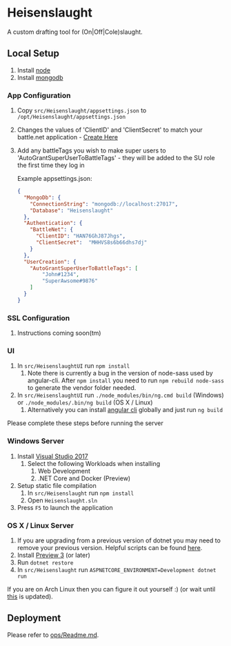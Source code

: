 # Heisenslaught

A custom drafting tool for (On|Off|Cole)slaught.

## Local Setup

1. Install [node](https://nodejs.org)
1. Install [mongodb](https://www.mongodb.com/)
	
### App Configuration 
1. Copy `src/Heisenslaught/appsettings.json` to `/opt/Heisenslaught/appsettings.json`
1. Changes the values of 'ClientID' and 'ClientSecret' to match your battle.net application - [Create Here](https://dev.battle.net/)
1. Add any battleTags you wish to make super users to 'AutoGrantSuperUserToBattleTags' - they will be added to the SU role the first time they log in

	Example appsettings.json:
	```json
	{
	  "MongoDb": {
		"ConnectionString": "mongodb://localhost:27017",
		"Database": "Heisenslaught"
	  },
	  "Authentication": {
		"BattleNet": {
		  "ClientID": "HAN76GhJ87Jhgs",
		  "ClientSecret":  "MHHVS8s6b66dhs7dj"
		}
	  },
	  "UserCreation": {
		"AutoGrantSuperUserToBattleTags": [
			"John#1234",
			"SuperAwsome#9876"
		]
	  }
	}
	```

### SSL Configuration
1. Instructions coming soon(tm)

### UI
1. In `src/HeisenslaughtUI` run `npm install`
    1. Note there is currently a bug in the version of node-sass used by angular-cli. After `npm install` you need to run `npm rebuild node-sass` to generate the vendor folder needed.
1. In `src/HeisenslaughtUI` run `./node_modules/bin/ng.cmd build` (Windows) or `./node_modules/.bin/ng build` (OS X / Linux)
    1. Alternatively you can install [angular cli](https://github.com/angular/angular-cli/) globally and just run `ng build`

Please complete these steps before running the server

### Windows Server
1. Install [Visual Studio 2017](https://www.visualstudio.com/vs/visual-studio-2017-rc/)
    1. Select the following Workloads when installing
        1. Web Development
        1. .NET Core and Docker (Preview)
1. Setup static file compilation
    1. In `src/Heisenslaught` run `npm install`
    1. Open `Heisenslaught.sln` 
1. Press `F5` to launch the application

### OS X / Linux Server
1. If you are upgrading from a previous version of dotnet you may need to remove your previous version. Helpful scripts can be found [here](https://github.com/dotnet/cli/tree/rel/1.0.0/scripts/obtain/uninstall).
1. Install [Preview 3](https://github.com/dotnet/core/blob/master/release-notes/preview3-download.md) (or later)
1. Run `dotnet restore`
1. In `src/Heisenslaught` run `ASPNETCORE_ENVIRONMENT=Development dotnet run`

If you are on Arch Linux then you can figure it out yourself :) (or wait until [this](https://aur.archlinux.org/packages/dotnet-cli/) is updated).

## Deployment
Please refer to [ops/Readme.md](https://github.com/chetjan/heisenslaught/tree/master/ops).
